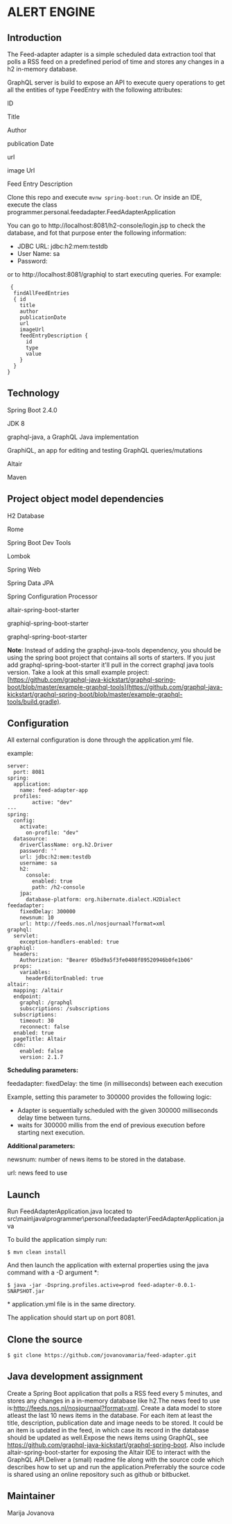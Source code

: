# ALERT ENGINE



## Introduction

The Feed-adapter adapter is a simple scheduled data extraction tool that polls a RSS feed on a predefined period of time and stores any changes in a h2 in-memory database.

GraphQL server is build to expose an API to execute query operations to get all the entities of type FeedEntry with the following attributes:

ID

Title

Author

publication Date

url

image Url

Feed Entry Description

Clone this repo and execute `mvnw spring-boot:run`. Or inside an IDE, execute the class programmer.personal.feedadapter.FeedAdapterApplication

You can go to http://localhost:8081/h2-console/login.jsp to check the database, and fot that purpose enter the following information:

- JDBC URL: jdbc:h2:mem:testdb
- User Name: sa
- Password: 

or to http://localhost:8081/graphiql to start executing queries. For example:

```
 {
  findAllFeedEntries 
  { id 
    title 
    author 
    publicationDate 
    url 
    imageUrl 
    feedEntryDescription {
      id
      type
      value      
    } 
  }
}
```



## Technology

Spring Boot 2.4.0

JDK 8

graphql-java, a GraphQL Java implementation

GraphiQL, an app for editing and testing GraphQL queries/mutations

Altair

Maven 



## Project object model dependencies

H2 Database

Rome

Spring Boot Dev Tools

Lombok

Spring Web

Spring Data JPA

Spring Configuration Processor

altair-spring-boot-starter

graphiql-spring-boot-starter

graphql-spring-boot-starter

**Note**: Instead of adding the graphql-java-tools dependency, you should be using the spring boot project that contains all sorts of starters.  If you just add graphql-spring-boot-starter it'll pull in the correct  graphql java tools version. Take a look at this small example project: [https://github.com/graphql-java-kickstart/graphql-spring-boot/blob/master/example-graphql-tools](https://github.com/graphql-java-kickstart/graphql-spring-boot/blob/master/example-graphql-tools/build.gradle).

## Configuration

All external configuration is done through the application.yml file. 

example: 

```
server:
  port: 8081
spring:
  application:
    name: feed-adapter-app
  profiles:
        active: "dev"
---
spring:
  config:
    activate:
      on-profile: "dev"
  datasource:
    driverClassName: org.h2.Driver
    password: ''
    url: jdbc:h2:mem:testdb
    username: sa
    h2:
      console:
        enabled: true
        path: /h2-console
    jpa:
      database-platform: org.hibernate.dialect.H2Dialect
feedadapter:
    fixedDelay: 300000
    newsnum: 10
    url: http://feeds.nos.nl/nosjournaal?format=xml
graphql:
  servlet:
    exception-handlers-enabled: true
graphiql:
  headers:
    Authorization: "Bearer 05bd9a5f3fe0408f89520946b0fe1b06"
  props:
    variables:
      headerEditorEnabled: true
altair:
  mapping: /altair
  endpoint:
    graphql: /graphql
    subscriptions: /subscriptions
  subscriptions:
    timeout: 30
    reconnect: false
  enabled: true
  pageTitle: Altair
  cdn:
    enabled: false
    version: 2.1.7
```

**Scheduling parameters:** 

feedadapter:
    fixedDelay: the time (in milliseconds) between each execution

Example, setting this parameter to 300000 provides the following logic:

- Adapter is sequentially scheduled with the given 300000 milliseconds delay time between turns.
- waits for 300000 millis from the end of previous execution before starting next execution.

**Additional parameters:**

newsnum: number of news items to be stored in the database.

url: news feed to use

## Launch

Run FeedAdapterApplication.java located to src\main\java\programmer\personal\feedadapter\FeedAdapterApplication.java

To build the application simply run:

```
$ mvn clean install
```

And then launch the application with external properties using the java command with a -D argument *:  

```
$ java -jar -Dspring.profiles.active=prod feed-adapter-0.0.1-SNAPSHOT.jar
```

\* application.yml file is in the same directory.

The application should start up on port 8081.

## Clone the source

```
$ git clone https://github.com/jovanovamaria/feed-adapter.git
```

## Java development assignment

Create a Spring Boot application that polls a RSS feed every 5 minutes, and stores any changes in a in-memory database like h2.The news feed to use is:http://feeds.nos.nl/nosjournaal?format=xml. Create a data model to store atleast the last 10 news items in the database. For each item at least the title, description, publication date and image needs to be stored. It could be an item is updated in the feed, in which case its record in the database should be updated as well.Expose the news items using GraphQL, see https://github.com/graphql-java-kickstart/graphql-spring-boot. Also include altair-spring-boot-starter for exposing the Altair IDE to interact with the GraphQL API.Deliver a (small) readme file along with the source code which describes how to set up and run the application.Preferrably the source code is shared using an online repository such as github or bitbucket.

## Maintainer

Marija Jovanova


